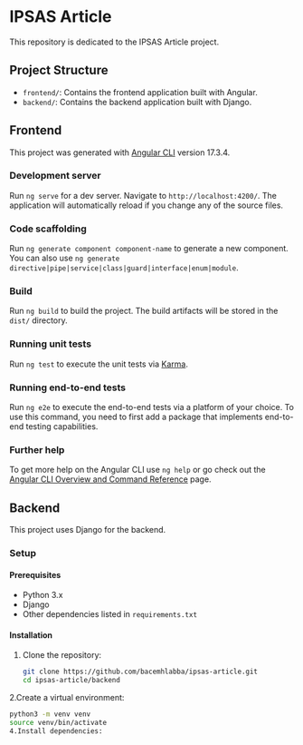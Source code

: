 # IPSAS Article

This repository is dedicated to the IPSAS Article project.

## Project Structure

- `frontend/`: Contains the frontend application built with Angular.
- `backend/`: Contains the backend application built with Django.

## Frontend

This project was generated with [Angular CLI](https://github.com/angular/angular-cli) version 17.3.4.

### Development server

Run `ng serve` for a dev server. Navigate to `http://localhost:4200/`. The application will automatically reload if you change any of the source files.

### Code scaffolding

Run `ng generate component component-name` to generate a new component. You can also use `ng generate directive|pipe|service|class|guard|interface|enum|module`.

### Build

Run `ng build` to build the project. The build artifacts will be stored in the `dist/` directory.

### Running unit tests

Run `ng test` to execute the unit tests via [Karma](https://karma-runner.github.io).

### Running end-to-end tests

Run `ng e2e` to execute the end-to-end tests via a platform of your choice. To use this command, you need to first add a package that implements end-to-end testing capabilities.

### Further help

To get more help on the Angular CLI use `ng help` or go check out the [Angular CLI Overview and Command Reference](https://angular.io/cli) page.

## Backend

This project uses Django for the backend.

### Setup

#### Prerequisites
- Python 3.x
- Django
- Other dependencies listed in `requirements.txt`

#### Installation

1. Clone the repository:
   ```sh
   git clone https://github.com/bacemhlabba/ipsas-article.git
   cd ipsas-article/backend
2.Create a virtual environment:
   ```sh
   python3 -m venv venv
   source venv/bin/activate
4.Install dependencies:
